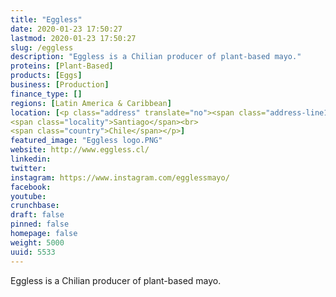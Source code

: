 ```yaml
---
title: "Eggless"
date: 2020-01-23 17:50:27
lastmod: 2020-01-23 17:50:27
slug: /eggless
description: "Eggless is a Chilian producer of plant-based mayo."
proteins: [Plant-Based]
products: [Eggs]
business: [Production]
finance_type: []
regions: [Latin America & Caribbean]
location: [<p class="address" translate="no"><span class="address-line1">Virginia Opazo</span><br>
<span class="locality">Santiago</span><br>
<span class="country">Chile</span></p>]
featured_image: "Eggless logo.PNG"
website: http://www.eggless.cl/
linkedin: 
twitter: 
instagram: https://www.instagram.com/egglessmayo/
facebook: 
youtube: 
crunchbase: 
draft: false
pinned: false
homepage: false
weight: 5000
uuid: 5533
---
```

Eggless is a Chilian producer of plant-based mayo.
